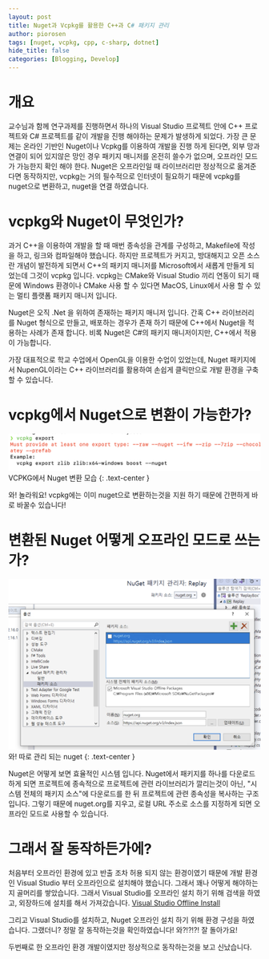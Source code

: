 ```yaml
---
layout: post
title: Nuget과 Vcpkg를 활용한 C++과 C# 패키지 관리
author: piorosen
tags: [nuget, vcpkg, cpp, c-sharp, dotnet]
hide_title: false
categories: [Blogging, Develop]
---
```


# 개요
교수님과 함께 연구과제를 진행하면서 하나의 Visual Studio 프로젝트 안에 C++ 프로젝트와 C# 프로젝트를 같이 개발을 진행 해야하는 문제가 발생하게 되었다. 가장 큰 문제는 온라인 기반인 Nuget이나 Vcpkg를 이용하여 개발을 진행 하게 된다면, 외부 망과 연결이 되어 있지않은 망인 경우 패키지 매니저를 온전히 쓸수가 없으며, 오프라인 모드가 가능한지 확인 해야 한다. Nuget은 오프라인일 때 라이브러리만 정상적으로 옮겨준다면 동작하지만, vcpkg는 거의 필수적으로 인터넷이 필요하기 때문에 vcpkg를 nuget으로 변환하고, nuget을 연결 하였습니다.

# vcpkg와 Nuget이 무엇인가?

과거 C++을 이용하여 개발을 할 때 매번 종속성을 관계를 구성하고, Makefile에 작성을 하고, 링크와 컴파일해야 했습니다. 하지만 프로젝트가 커지고, 방대해지고 오픈 소스란 개념이 발전하게 되면서 C++의 패키지 매니저를 Microsoft에서 새롭게 만들게 되었는데 그것이 vcpkg 입니다. vcpkg는 CMake와 Visual Studio 끼리 연동이 되기 때문에 Windows 환경이나 CMake 사용 할 수 있다면 MacOS, Linux에서 사용 할 수 있는 멀티 플랫폼 패키지 매니저 입니다.

Nuget은 오직 .Net 을 위하여 존재하는 패키지 매니저 입니다. 간혹 C++ 라이브러리를 Nuget 형식으로 만들고, 배포하는 경우가 존재 하기 때문에 C++에서 Nuget을 적용하는 사례가 존재 합니다. 비록 Nuget은 C#의 패키지 매니저이지만, C++에서 적용이 가능합니다.

가장 대표적으로 학교 수업에서 OpenGL을 이용한 수업이 있었는데, Nuget 패키지에서 NupenGL이라는 C++ 라이브러리를 활용하여 손쉽게 클릭만으로 개발 환경을 구축 할 수 있습니다.

# vcpkg에서 Nuget으로 변환이 가능한가?

![image1](/assets/img/post/2022-06-22-vcpkg-export.png)
VCPKG에서 Nuget 변환 모습
{: .text-center } 

와! 놀라워요! vcpkg에는 이미 nuget으로 변환하는것을 지원 하기 때문에 간편하게 바로 바꿀수 있습니다!

# 변환된 Nuget 어떻게 오프라인 모드로 쓰는가? 
![image1](/assets/img/post/2022-06-22-offline.png)
와! 따로 관리 되는 nuget
{: .text-center } 

Nuget은 어떻게 보면 효율적인 시스템 입니다. Nuget에서 패키지를 하나를 다운로드 하게 되면 프로젝트에 종속적으로 프로젝트에 관련 라이브러리가 깔리는것이 아닌, "시스템 전체의 패키지 소스"에 다운로드를 한 뒤 프로젝트에 관련 종속성을 복사하는 구조 입니다. 그렇기 때문에 nuget.org를 지우고, 로컬 URL 주소로 소스를 지정하게 되면 오프라인 모드로 사용할 수 있습니다.

# 그래서 잘 동작하든가에?

처음부터 오프라인 환경에 있고 반출 조차 허용 되지 않는 환경이였기 때문에 개발 환경인 Visual Studio 부터 오프라인으로 설치해야 했습니다. 그래서 꽤나 어떻게 해야하는지 골머리를 쌓았습니다. 그래서 Visual Studio를 오프라인 설치 하기 위해 검색을 하였고, 외장하드에 설치를 해서 가져갔습니다. [Visual Studio Offline Install](https://docs.microsoft.com/en-us/visualstudio/install/create-an-offline-installation-of-visual-studio?view=vs-2022) 

그리고 Visual Studio를 설치하고, Nuget 오프라인 설치 하기 위해 환경 구성을 하였습니다.  그랬더니? 정말 잘 동작하는것을 확인하였습니다! 와?!?!?! 잘 돌아가요!

두번째로 한 오프라인 환경 개발이였지만 정상적으로 동작하는것을 보고 신났습니다.
